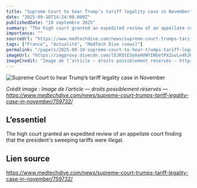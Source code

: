 ```yaml
---
title: "Supreme Court to hear Trump’s tariff legality case in November"
date: "2025-09-10T14:24:00.000Z"
publishedDate: "10 septembre 2025"
summary: "The high court granted an expedited review of an appellate court finding that the president&#39;s sweeping tariffs were illegal."
importance: ""
sourceUrl: "https://www.medtechdive.com/news/supreme-court-trumps-tariff-legality-case-in-november/759732/"
tags: ["France", "Actualité", "MedTech Dive (news)"]
permalink: "/papers/2025-09-10-supreme-court-to-hear-trumps-tariff-legality-case-in-november"
imageUrl: "https://imgproxy.divecdn.com/lDJR5tESeXeHVWYINUetPXZuvLe4hJOIOPNcigLiIsg/g:ce/rs:fit:770:435/Z3M6Ly9kaXZlc2l0ZS1zdG9yYWdlL2RpdmVpbWFnZS9HZXR0eUltYWdlcy0yMjA4MTg4MTc0LmpwZw==.webp"
imageCredit: "Image de l’article — droits possiblement réservés — https://www.medtechdive.com/news/supreme-court-trumps-tariff-legality-case-in-november/759732/"
---
```


![Supreme Court to hear Trump’s tariff legality case in November](https://imgproxy.divecdn.com/lDJR5tESeXeHVWYINUetPXZuvLe4hJOIOPNcigLiIsg/g:ce/rs:fit:770:435/Z3M6Ly9kaXZlc2l0ZS1zdG9yYWdlL2RpdmVpbWFnZS9HZXR0eUltYWdlcy0yMjA4MTg4MTc0LmpwZw==.webp)

*Crédit image : Image de l’article — droits possiblement réservés — https://www.medtechdive.com/news/supreme-court-trumps-tariff-legality-case-in-november/759732/*

## L’essentiel

The high court granted an expedited review of an appellate court finding that the president&#39;s sweeping tariffs were illegal.

## Lien source

https://www.medtechdive.com/news/supreme-court-trumps-tariff-legality-case-in-november/759732/
